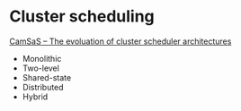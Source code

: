 # Cluster scheduling

[CamSaS – The evoluation of cluster scheduler architectures](https://www.cl.cam.ac.uk/research/srg/netos/camsas/blog/2016-03-09-scheduler-architectures.html)

- Monolithic
- Two-level
- Shared-state
- Distributed
- Hybrid







